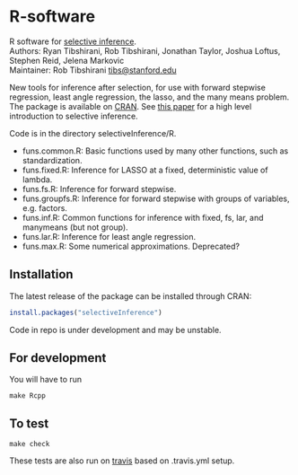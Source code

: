 # R-software
R software for [selective inference](http://cran.r-project.org/web/packages/selectiveInference/).  
Authors: Ryan Tibshirani, Rob Tibshirani, Jonathan Taylor, Joshua Loftus, Stephen Reid, Jelena Markovic  
Maintainer: Rob Tibshirani <tibs@stanford.edu>

New tools for inference after selection, for use with forward stepwise regression, least angle regression, the lasso, and the many means problem. The package is available on [CRAN](http://cran.r-project.org/web/packages/selectiveInference/). See [this paper](http://www.pnas.org/content/112/25/7629.full) for a high level introduction to selective inference.

Code is in the directory selectiveInference/R.
* funs.common.R: Basic functions used by many other functions, such as standardization.
* funs.fixed.R: Inference for LASSO at a fixed, deterministic value of lambda.
* funs.fs.R: Inference for forward stepwise.
* funs.groupfs.R: Inference for forward stepwise with groups of variables, e.g. factors.
* funs.inf.R: Common functions for inference with fixed, fs, lar, and manymeans (but not group).
* funs.lar.R: Inference for least angle regression.
* funs.max.R: Some numerical approximations. Deprecated?

## Installation
The latest release of the package can be installed through CRAN:

```R
install.packages("selectiveInference")
```
Code in repo is under development and may be unstable.

## For development

You will have to run

```
make Rcpp
```

## To test

```
make check
```

These tests are also run on [travis](http://travis-ci.org) based on .travis.yml setup. 